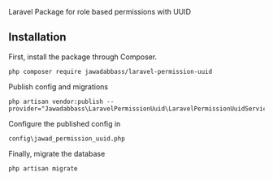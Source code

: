 Laravel Package for role based permissions with UUID

## Installation

First, install the package through Composer.

```
php composer require jawadabbass/laravel-permission-uuid
```

Publish config and migrations

```
php artisan vendor:publish --provider="Jawadabbass\LaravelPermissionUuid\LaravelPermissionUuidServiceProvider"
```

Configure the published config in

```
config\jawad_permission_uuid.php
```

Finally, migrate the database

```
php artisan migrate
```
